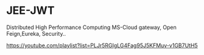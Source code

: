 # JEE-JWT
Distributed High Performance Computing MS-Cloud gateway, Open Feign,Eureka, Security..

https://youtube.com/playlist?list=PLJr5RGIgLG4Fag95J5KFMuv-v1GB7UtH5
